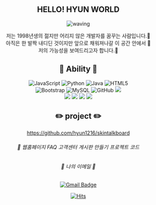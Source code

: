 <div align="center">

## HELLO! HYUN WORLD <a id="hyun">
![waving](https://capsule-render.vercel.app/api?type=waving&height=200&text=HYUN!&fontAlign=80&fontAlignY=40&color=gradient)
  

  저는 1998년생의 젊지만 어리지 않은 개발자를 꿈꾸는 사람입니다.:hatching_chick:<br>
  아직은 한 발짝 내디딘 것이지만 앞으로 채워져나갈 이 공간 안에서 :hatched_chick: <br>
  저의 가능성을 보여드리고자 합니다.:chicken:
  
  
## :cherries:  Ability :cherries:
 
![JavaScript](https://img.shields.io/badge/-JavaScript-black?style=flat-square&logo=javascript)
![Python](https://img.shields.io/badge/-Python-black?style=flat-square&logo=Python)
![Java](https://img.shields.io/badge/-java-E34A86?style=flat-square&logo=java)
![HTML5](https://img.shields.io/badge/-HTML5-E34F26?style=flat-square&logo=html5&logoColor=white)
  <br>
![Bootstrap](https://img.shields.io/badge/-Bootstrap-563D7C?style=flat-square&logo=bootstrap)
![MySQL](https://img.shields.io/badge/-MySQL-black?style=flat-square&logo=mysql)
![GitHub](https://img.shields.io/badge/-GitHub-181717?style=flat-square&logo=github)
<img src="https://img.shields.io/badge/SpringBoot-6DB33F?style=flat-square&logo=Spring&logoColor=white"/></a>
  <br>
<img src="https://img.shields.io/badge/Photoshop-31A8FF?style=flat-square&logo=AdobePhotoshop&logoColor=white"/></a>
<img src="https://img.shields.io/badge/ApacheTomcat-F8DC75?style=flat-square&logo=ApacheTomcat&logoColor=white"/></a>
<img src="https://img.shields.io/badge/CSS-1572B6?style=flat-square&logo=CSSWizardry&logoColor=white"/></a>
<img src="https://img.shields.io/badge/Markdown-000000?style=flat-square&logo=Markdown&logoColor=white"/></a>


## :pencil2:  project :pencil2:

https://github.com/hyun1216/skintalkboard <br>
###### :yellow_heart: 웹홈페이지 FAQ 고객센터 게시판 만들기 프로젝트 코드




###### <p align='center'> :raising_hand: 나의 이메일 :raising_hand: </p>

[![Gmail Badge](https://img.shields.io/badge/-dnlwlsl10@naver.com-92A8D1?style=flat-square&logo=Minutemailer&logoColor=white&link=mailto:dnlwlsl10@naver.com)](mailto:dnlwlsl10@naver.com)



[![Hits](https://hits.seeyoufarm.com/api/count/incr/badge.svg?url=https%3A%2F%2Fgithub.com%2Fgjbae1212%2Fhit-counter&count_bg=%23F7CAC9&title_bg=%2392A8D1&icon=tinder.svg&icon_color=%23F7CAC9&title=hello&edge_flat=true)](https://hits.seeyoufarm.com)




